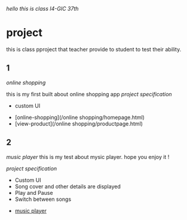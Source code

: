 *hello this is class I4-GIC 37th*

# **project**
this is class pproject that teacher provide to student to test their ability.

## 1
*online shopping*

 this is my first built about online shopping app
 *project specification*
 + custom UI
 
 * [online-shopping](/online shopping/homepage.html)
 * [view-product](/online shopping/productpage.html)

## 2
*music player*
 this is my test about mysic player.
 hope you enjoy it !

 *project specification*
 + Custom UI
 + Song cover and other details are displayed
 + Play and Pause
 + Switch between songs

 * [music player](/music-player/index.html)


